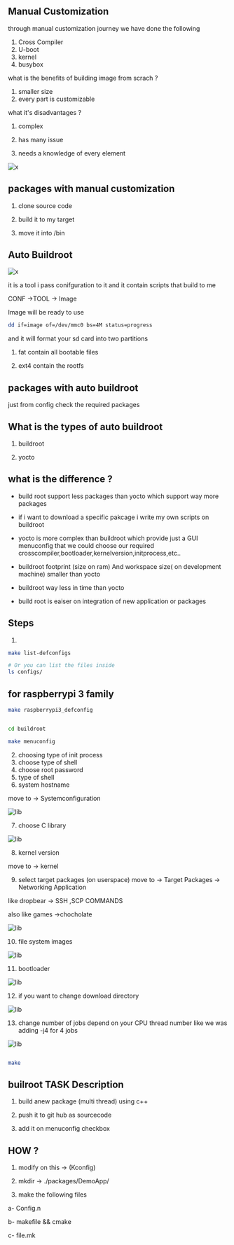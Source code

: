 ## Manual Customization 

through manual customization journey we have done the following 
1. Cross Compiler
2. U-boot
3. kernel
4. busybox

what is the benefits of building image from scrach ? 

1. smaller size 
2. every part is customizable 

what it's disadvantages ? 
1. complex 

2. has many issue 

3. needs a knowledge of every element

![x](images/1.png)

## packages with manual customization

1. clone source code 

2. build it to my target

3. move it into /bin



## Auto Buildroot

![x](images/2.png)

it is a tool i pass conifguration to it and it contain scripts that build to me 

CONF ->TOOL -> Image 

Image will be ready to use 

 
```sh 
dd if=image of=/dev/mmc0 bs=4M status=progress
```
and it will format your sd card into two partitions 

1. fat contain all bootable files 

2. ext4 contain the rootfs 

## packages with auto buildroot

just from config check the required packages



## What is the types of auto buildroot 

1. buildroot

2. yocto


## what is the difference ? 

- build root support less packages than yocto which support way more packages 

- if i want to download a specific pakcage i write my own scripts on buildroot

- yocto is more complex than buildroot which provide just a GUI menuconfig that we could choose our required crosscompiler,bootloader,kernelversion,initprocess,etc..

- buildroot footprint (size on ram) And workspace size( on development machine) smaller than yocto 

- buildroot way less in time than yocto

- build root is eaiser on integration of new application or packages


## Steps 

1. 

```sh
make list-defconfigs

# Or you can list the files inside 
ls configs/
```
## for raspberrypi 3 family

```sh
make raspberrypi3_defconfig

```

```sh

cd buildroot

make menuconfig 

```
2. choosing type of init process  
3. choose type of shell
4. choose root password
5. type of shell 
6. system hostname

move to -> Systemconfiguration 


![lib](images/3.png)


7. choose C library

![lib](images/7.png)


8. kernel version 

move to -> kernel

9. select target packages (on userspace)
move to -> Target Packages -> Networking Application  

like dropbear -> SSH ,SCP COMMANDS

also like games ->chocholate


![lib](images/4.png)


10. file system images

![lib](images/5.png)

11. bootloader

![lib](images/6.png)

12. if you want to change download directory

![lib](images/8.png)


13. change number of jobs depend on your CPU thread number like we was adding -j4 for 4 jobs

![lib](images/9.png)



```sh

make

```


##  builroot TASK Description

1. build anew package (multi thread) using c++ 

2. push it to git hub as sourcecode

3.  add it on menuconfig checkbox 

## HOW ?


1. modify on this  -> (Kconfig) 

2. mkdir ->  ./packages/DemoApp/

3. make the following files 

a- Config.n 

b-  makefile && cmake 

c- file.mk 
